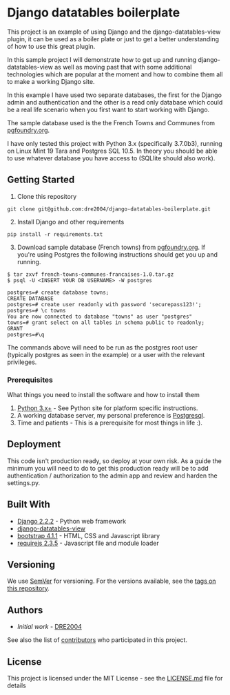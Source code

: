 # Django datatables boilerplate

This project is an example of using Django and the django-datatables-view plugin, it can be used as a boiler plate or just to get a better understanding of how to use this great plugin.

In this sample project I will demonstrate how to get up and running django-datatables-view as well as moving past that with some additional technologies which are popular at the moment and how to combine them all to make a working Django site. 

In this example I have used two separate databases, the first for the Django admin and authentication and the other is a read only database which could be a real life scenario when you first want to start working with Django.

The sample database used is the the French Towns and Communes from [pgfoundry.org](http://pgfoundry.org/projects/dbsamples/). 

I have only tested this project with Python 3.x (specifically 3.7.0b3), running on Linux Mint 19 Tara and Postgres SQL 10.5. In theory you should be able to use whatever database you have access to (SQLlite should also work).

## Getting Started

1. Clone this repository
```
git clone git@github.com:dre2004/django-datatables-boilerplate.git
```
2. Install Django and other requirements
```
pip install -r requirements.txt
```
3. Download sample database (French towns) from [pgfoundry.org](http://pgfoundry.org/projects/dbsamples/). If you're using Postgres the following instructions should get you up and running.
```
$ tar zxvf french-towns-communes-francaises-1.0.tar.gz
$ psql -U <INSERT YOUR DB USERNAME> -W postgres

postgres=# create database towns;
CREATE DATABASE
postgres=# create user readonly with password 'securepass123!';
postgres=# \c towns
You are now connected to database "towns" as user "postgres"
towns=# grant select on all tables in schema public to readonly;
GRANT
postgres=#\q
```
The commands above will need to be run as the postgres root user (typically postgres as seen in the example) or a user with the relevant privileges.

### Prerequisites

What things you need to install the software and how to install them

1. [Python 3.x+](https://www.python.org/) - See Python site for platform specific instructions.
2. A working database server, my personal preference is [Postgresql](https://www.postgresql.org/).
3. Time and patients - This is a prerequisite for most things in life :).

## Deployment

This code isn't production ready, so deploy at your own risk. As a guide the minimum you will need to do to get this production ready will be to add authentication / authorization to the admin app and review and harden the settings.py.

## Built With

* [Django 2.2.2](https://www.djangoproject.com/) - Python web framework
* [django-datatables-view](https://bitbucket.org/pigletto/django-datatables-view/src/master/)
* [bootstrap 4.1.1](https://getbootstrap.com/) - HTML, CSS and Javascript library
* [requirejs 2.3.5](https://requirejs.org/) - Javascript file and module loader

## Versioning

We use [SemVer](http://semver.org/) for versioning. For the versions available, see the [tags on this repository](https://github.com/dre2004/django-datatables-boilerplate/tags). 

## Authors

* *Initial work* - [DRE2004](https://github.com/dre2004)

See also the list of [contributors](https://github.com/dre2004/django-datatables-boilerplate/contributors) who participated in this project.

## License

This project is licensed under the MIT License - see the [LICENSE.md](license.md) file for details
